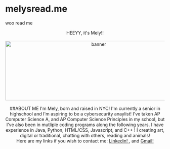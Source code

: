 # melysread.me
woo read me
<p align = "center">
   HEEYY, it's Mely!!
   <br>
   <br>
  <img width="575" height="187" alt="banner" src="https://github.com/user-attachments/assets/25e5a353-7a67-4cbe-9c75-a7e01996473d" />
   <br>
   <br>
   ##ABOUT ME
 I'm Mely, born and raised in NYC! I'm currently a senior in highschool and I'm aspiring to be a cybersecurity anaylist! I've taken AP Computer Science A, and AP Computer Science Principles in my school, but I've also been in mutliple coding programs along the following years. I have experience in Java, Python, HTML/CSS, Javascript, and C++ ! I creating art, digital or traditional, chatting with others, reading and animals!
   <br>
   Here are my links if you wish to contact me: <a href="https://www.linkedin.com/in/mely-vasquez-582524349/"> Linkedin! </a> , and <a href = "mailto:vmely0525@gmail.com"> Gmail! </a>
</p>
 



